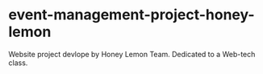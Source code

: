 # event-management-project-honey-lemon
Website project devlope by Honey Lemon Team. Dedicated to a Web-tech class.
